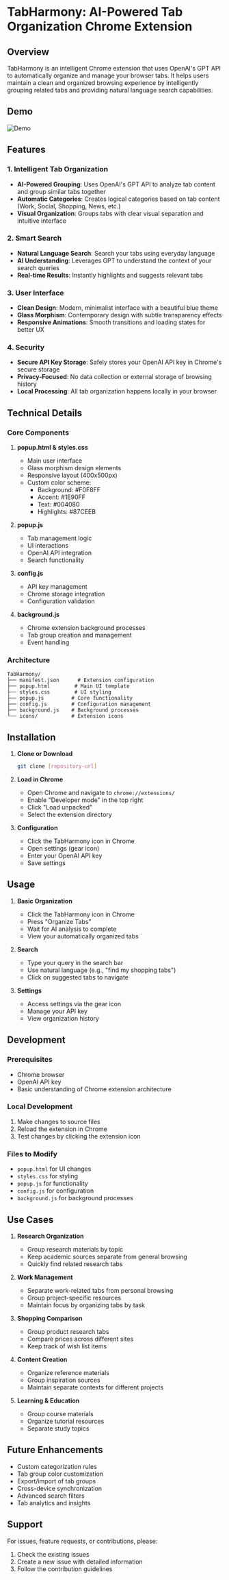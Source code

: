 
# TabHarmony: AI-Powered Tab Organization Chrome Extension

## Overview
TabHarmony is an intelligent Chrome extension that uses OpenAI's GPT API to automatically organize and manage your browser tabs. It helps users maintain a clean and organized browsing experience by intelligently grouping related tabs and providing natural language search capabilities.

## Demo
![Demo](https://github.com/user-attachments/assets/cd8aafdc-c0ae-4ab9-8c36-824ab611cfd0)

## Features

### 1. Intelligent Tab Organization
- **AI-Powered Grouping**: Uses OpenAI's GPT API to analyze tab content and group similar tabs together
- **Automatic Categories**: Creates logical categories based on tab content (Work, Social, Shopping, News, etc.)
- **Visual Organization**: Groups tabs with clear visual separation and intuitive interface

### 2. Smart Search
- **Natural Language Search**: Search your tabs using everyday language
- **AI Understanding**: Leverages GPT to understand the context of your search queries
- **Real-time Results**: Instantly highlights and suggests relevant tabs

### 3. User Interface
- **Clean Design**: Modern, minimalist interface with a beautiful blue theme
- **Glass Morphism**: Contemporary design with subtle transparency effects
- **Responsive Animations**: Smooth transitions and loading states for better UX

### 4. Security
- **Secure API Key Storage**: Safely stores your OpenAI API key in Chrome's secure storage
- **Privacy-Focused**: No data collection or external storage of browsing history
- **Local Processing**: All tab organization happens locally in your browser

## Technical Details

### Core Components

1. **popup.html & styles.css**
   - Main user interface
   - Glass morphism design elements
   - Responsive layout (400x500px)
   - Custom color scheme:
     - Background: #F0F8FF
     - Accent: #1E90FF
     - Text: #004080
     - Highlights: #87CEEB

2. **popup.js**
   - Tab management logic
   - UI interactions
   - OpenAI API integration
   - Search functionality

3. **config.js**
   - API key management
   - Chrome storage integration
   - Configuration validation

4. **background.js**
   - Chrome extension background processes
   - Tab group creation and management
   - Event handling

### Architecture

```
TabHarmony/
├── manifest.json      # Extension configuration
├── popup.html        # Main UI template
├── styles.css        # UI styling
├── popup.js         # Core functionality
├── config.js        # Configuration management
├── background.js    # Background processes
└── icons/           # Extension icons
```

## Installation

1. **Clone or Download**
   ```bash
   git clone [repository-url]
   ```

2. **Load in Chrome**
   - Open Chrome and navigate to `chrome://extensions/`
   - Enable "Developer mode" in the top right
   - Click "Load unpacked"
   - Select the extension directory

3. **Configuration**
   - Click the TabHarmony icon in Chrome
   - Open settings (gear icon)
   - Enter your OpenAI API key
   - Save settings

## Usage

1. **Basic Organization**
   - Click the TabHarmony icon in Chrome
   - Press "Organize Tabs"
   - Wait for AI analysis to complete
   - View your automatically organized tabs

2. **Search**
   - Type your query in the search bar
   - Use natural language (e.g., "find my shopping tabs")
   - Click on suggested tabs to navigate

3. **Settings**
   - Access settings via the gear icon
   - Manage your API key
   - View organization history

## Development

### Prerequisites
- Chrome browser
- OpenAI API key
- Basic understanding of Chrome extension architecture

### Local Development
1. Make changes to source files
2. Reload the extension in Chrome
3. Test changes by clicking the extension icon

### Files to Modify
- `popup.html` for UI changes
- `styles.css` for styling
- `popup.js` for functionality
- `config.js` for configuration
- `background.js` for background processes

## Use Cases

1. **Research Organization**
   - Group research materials by topic
   - Keep academic sources separate from general browsing
   - Quickly find related research tabs

2. **Work Management**
   - Separate work-related tabs from personal browsing
   - Group project-specific resources
   - Maintain focus by organizing tabs by task

3. **Shopping Comparison**
   - Group product research tabs
   - Compare prices across different sites
   - Keep track of wish list items

4. **Content Creation**
   - Organize reference materials
   - Group inspiration sources
   - Maintain separate contexts for different projects

5. **Learning & Education**
   - Group course materials
   - Organize tutorial resources
   - Separate study topics

## Future Enhancements
- Custom categorization rules
- Tab group color customization
- Export/import of tab groups
- Cross-device synchronization
- Advanced search filters
- Tab analytics and insights

## Support
For issues, feature requests, or contributions, please:
1. Check the existing issues
2. Create a new issue with detailed information
3. Follow the contribution guidelines

